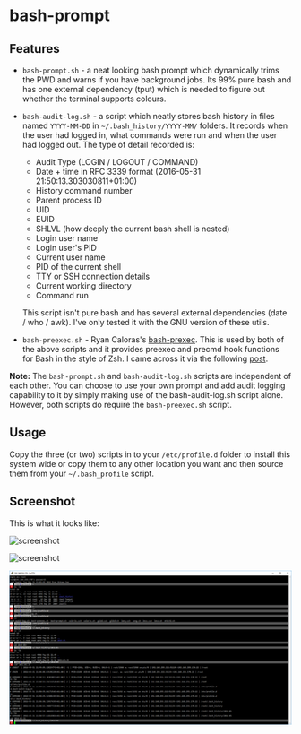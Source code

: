 # bash-prompt
Features
--------
* `bash-prompt.sh` - a neat looking bash prompt which dynamically trims the PWD and warns if you have background jobs. Its 99% pure bash and has one external dependency (tput) which is needed to figure out whether the terminal supports colours.
* `bash-audit-log.sh` - a script which neatly stores bash history in files named `YYYY-MM-DD` in `~/.bash_history/YYYY-MM/` folders. It records when the user had logged in, what commands were run and when the user had logged out. The type of detail recorded is:
    *  Audit Type (LOGIN / LOGOUT / COMMAND)
    *  Date + time in RFC 3339 format (2016-05-31 21:50:13.303030811+01:00)
    *  History command number
    *  Parent process ID
    *  UID
    *  EUID
    *  SHLVL (how deeply the current bash shell is nested)
    *  Login user name
    *  Login user's PID
    *  Current user name
    *  PID of the current shell
    *  TTY or SSH connection details
    *  Current working directory
    *  Command run

    This script isn't pure bash and has several external dependencies (date / who / awk). I've only tested it with the GNU version of these utils.

* `bash-preexec.sh` - Ryan Caloras's [bash-prexec](https://github.com/rcaloras/bash-preexec). This is used by both of the above scripts and it provides preexec and precmd hook functions for Bash in the style of Zsh. I came across it via the following [post](http://superuser.com/a/175802).

**Note:** The `bash-prompt.sh` and `bash-audit-log.sh` scripts are independent of each other. You can choose to use your own prompt and add audit logging capability to it by simply making use of the bash-audit-log.sh script alone. However, both scripts do require the `bash-preexec.sh` script.

Usage
-----
Copy the three (or two) scripts in to your `/etc/profile.d` folder to install this system wide or copy them to any other location you want and then source them from your `~/.bash_profile` script.

Screenshot
----------
This is what it looks like:

![screenshot](https://raw.githubusercontent.com/onelittlehope/bash-prompt/master/bash_prompt.png)

![screenshot](https://raw.githubusercontent.com/onelittlehope/bash-prompt/master/bash_prompt2.png)

![screenshot](https://raw.githubusercontent.com/onelittlehope/bash-prompt/master/bash_prompt3.png)

